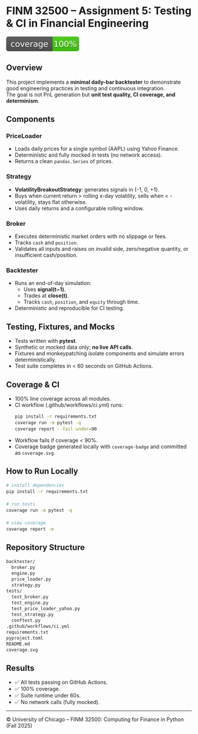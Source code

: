 # FINM 32500 – Assignment 5: Testing & CI in Financial Engineering

![coverage](coverage.svg)

## Overview
This project implements a **minimal daily-bar backtester** to demonstrate good engineering practices in testing and continuous integration.  
The goal is not PnL generation but **unit test quality, CI coverage, and determinism**.

## Components

### PriceLoader
- Loads daily prices for a single symbol (AAPL) using Yahoo Finance.
- Deterministic and fully mocked in tests (no network access).
- Returns a clean `pandas.Series` of prices.

### Strategy
- **VolatilityBreakoutStrategy**: generates signals in {-1, 0, +1}.
- Buys when current return > rolling x-day volatility, sells when < -volatility, stays flat otherwise.
- Uses daily returns and a configurable rolling window.

### Broker
- Executes deterministic market orders with no slippage or fees.
- Tracks `cash` and `position`.
- Validates all inputs and raises on invalid side, zero/negative quantity, or insufficient cash/position.

### Backtester
- Runs an end-of-day simulation:
  - Uses **signal(t−1)**.
  - Trades at **close(t)**.
  - Tracks `cash`, `position`, and `equity` through time.
- Deterministic and reproducible for CI testing.

## Testing, Fixtures, and Mocks
- Tests written with **pytest**.
- Synthetic or mocked data only; **no live API calls**.
- Fixtures and monkeypatching isolate components and simulate errors deterministically.
- Test suite completes in < 60 seconds on GitHub Actions.

## Coverage & CI
- 100% line coverage across all modules.
- CI workflow (.github/workflows/ci.yml) runs:
  ```bash
  pip install -r requirements.txt
  coverage run -m pytest -q
  coverage report --fail-under=90
  ```
- Workflow fails if coverage < 90%.
- Coverage badge generated locally with `coverage-badge` and committed as `coverage.svg`.

## How to Run Locally
```bash
# install dependencies
pip install -r requirements.txt

# run tests
coverage run -m pytest -q

# view coverage
coverage report -m
```

## Repository Structure
```
backtester/
  broker.py
  engine.py
  price_loader.py
  strategy.py
tests/
  test_broker.py
  test_engine.py
  test_price_loader_yahoo.py
  test_strategy.py
  conftest.py
.github/workflows/ci.yml
requirements.txt
pyproject.toml
README.md
coverage.svg
```

## Results
- ✅ All tests passing on GitHub Actions.
- ✅ 100% coverage.
- ✅ Suite runtime under 60s.
- ✅ No network calls (fully mocked).

---
© University of Chicago – FINM 32500: Computing for Finance in Python (Fall 2025)
